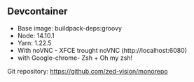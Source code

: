 ## Devcontainer

- Base image: buildpack-deps:groovy
- Node: 14.10.1
- Yarn: 1.22.5
- With noVNC - XFCE trought noVNC (http://localhost:6080)
- with Google-chrome- Zsh + Oh my zsh!

Git repository: https://github.com/zed-vision/monorepo
